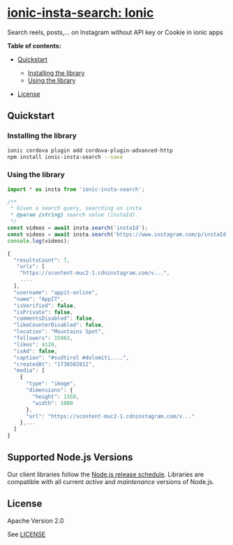 # [ionic-insta-search: Ionic](https://github.com/appit-online/ionic-insta-search)

Search reels, posts,... on Instagram without API key or Cookie in ionic apps

**Table of contents:**


* [Quickstart](#quickstart)

  * [Installing the library](#installing-the-library)
  * [Using the library](#using-the-library)
* [License](#license)

## Quickstart

### Installing the library

```bash
ionic cordova plugin add cordova-plugin-advanced-http
npm install ionic-insta-search --save
```

### Using the library

```javascript
import * as insta from 'ionic-insta-search';

/**
 * Given a search query, searching on insta
 * @param {string} search value (instaId).
 */
const videos = await insta.search('instaId');
const videos = await insta.search('https://www.instagram.com/p/instaId');
console.log(videos);

{
  "resultsCount": 7,
   "urls": [
    "https://scontent-muc2-1.cdninstagram.com/v...",
    ....
  ],
  "username": "appit-online",
  "name": "AppIT",
  "isVerified": false,
  "isPrivate": false,
  "commentsDisabled": false,
  "likeCounterDisabled": false,
  "location": "Mountains Spot",
  "followers": 15962,
  "likes": 4120,
  "isAd": false,
  "caption": "#sudtirol #dolomiti....",
  "createdAt": "1738502812",
  "media": [
    {
      "type": "image",
      "dimensions": {
        "height": 1350,
        "width": 1080
      },
      "url": "https://scontent-muc2-1.cdninstagram.com/v..."
    },...
  ]
}

```

## Supported Node.js Versions

Our client libraries follow the [Node.js release schedule](https://nodejs.org/en/about/releases/).
Libraries are compatible with all current _active_ and _maintenance_ versions of
Node.js.

## License

Apache Version 2.0

See [LICENSE](https://github.com/appit-online/ionic-insta-search/blob/master/LICENSE)

